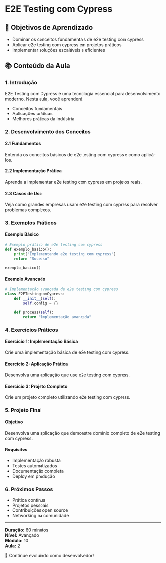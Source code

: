# E2E Testing com Cypress

## 🎯 Objetivos de Aprendizado
- Dominar os conceitos fundamentais de e2e testing com cypress
- Aplicar e2e testing com cypress em projetos práticos
- Implementar soluções escaláveis e eficientes

## 📚 Conteúdo da Aula

### 1. Introdução
E2E Testing com Cypress é uma tecnologia essencial para desenvolvimento moderno. Nesta aula, você aprenderá:

- Conceitos fundamentais
- Aplicações práticas
- Melhores práticas da indústria

### 2. Desenvolvimento dos Conceitos

#### 2.1 Fundamentos
Entenda os conceitos básicos de e2e testing com cypress e como aplicá-los.

#### 2.2 Implementação Prática
Aprenda a implementar e2e testing com cypress em projetos reais.

#### 2.3 Casos de Uso
Veja como grandes empresas usam e2e testing com cypress para resolver problemas complexos.

### 3. Exemplos Práticos

#### Exemplo Básico
```python
# Exemplo prático de e2e testing com cypress
def exemplo_basico():
    print("Implementando e2e testing com cypress")
    return "Sucesso"

exemplo_basico()
```

#### Exemplo Avançado
```python
# Implementação avançada de e2e testing com cypress
class E2ETestingcomCypress:
    def __init__(self):
        self.config = {}
    
    def process(self):
        return "Implementação avançada"
```

### 4. Exercícios Práticos

#### Exercício 1: Implementação Básica
Crie uma implementação básica de e2e testing com cypress.

#### Exercício 2: Aplicação Prática
Desenvolva uma aplicação que use e2e testing com cypress.

#### Exercício 3: Projeto Completo
Crie um projeto completo utilizando e2e testing com cypress.

### 5. Projeto Final

#### Objetivo
Desenvolva uma aplicação que demonstre domínio completo de e2e testing com cypress.

#### Requisitos
- Implementação robusta
- Testes automatizados
- Documentação completa
- Deploy em produção

### 6. Próximos Passos

- Prática contínua
- Projetos pessoais
- Contribuições open source
- Networking na comunidade

---

**Duração:** 60 minutos  
**Nível:** Avançado  
**Módulo:** 10  
**Aula:** 2  

🎉 Continue evoluindo como desenvolvedor!
